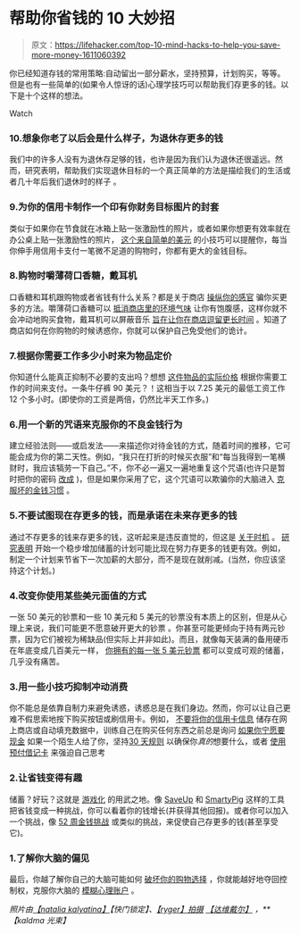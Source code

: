 # 帮助你省钱的 10 大妙招

> 原文：<https://lifehacker.com/top-10-mind-hacks-to-help-you-save-more-money-1611060392>

你已经知道存钱的常用策略:自动留出一部分薪水，坚持预算，计划购买，等等。但是也有一些简单的(如果令人惊讶的话)心理学技巧可以帮助我们存更多的钱。以下是十个这样的想法。

Watch

### 10.想象你老了以后会是什么样子，为退休存更多的钱

我们中的许多人没有为退休存足够的钱，也许是因为我们认为退休还很遥远。然而，研究表明，帮助我们实现退休目标的一个真正简单的方法是描绘我们的生活或者几十年后我们退休时的样子 。

### 9.为你的信用卡制作一个印有你财务目标图片的封套

类似于如果你在节食就在冰箱上贴一张激励性的照片，或者如果你想更有效率就在办公桌上贴一张激励性的照片， [这个来自简单的美元](http://lifehacker.com/stick-to-your-budget-with-six-wallet-hacks-349871) 的小技巧可以提醒你，每当你伸手用信用卡支付一笔微不足道的购物时，你都有更大的金钱目标。

### 8.购物时嚼薄荷口香糖，戴耳机

口香糖和耳机跟购物或者省钱有什么关系？都是关于商店 [操纵你的感官](https://lifehacker.com/how-stores-manipulate-your-senses-so-you-spend-more-mon-475987594) 骗你买更多的方法。嚼薄荷口香糖可以 [抵消商店里的环境气味](http://twocents.lifehacker.com/chew-mint-gum-while-shopping-to-avoid-retail-temptation-1574769469) 让你有饱腹感，这样你就不会冲动地购买食物，戴耳机可以屏蔽音乐 [旨在让你在商店逗留更长时间](http://lifehacker.com/shorten-your-shopping-trip-by-blocking-out-slow-tempo-1605264149) 。知道了商店如何在你购物的时候诱惑你，你就可以保护自己免受他们的诡计。

### 7.根据你需要工作多少小时来为物品定价

你知道什么能真正抑制不必要的支出吗？想想 [这件物品的实际价格](http://twocents.lifehacker.com/price-items-in-terms-of-hours-worked-to-make-better-spe-1561092674) 根据你需要工作的时间来支付。一条牛仔裤 90 美元？！这相当于以 7.25 美元的最低工资工作 12 个多小时。(即使你的工资是两倍，仍然比半天工作多。)

### 6.用一个新的咒语来克服你的不良金钱行为

建立经验法则——或启发法——来描述你对待金钱的方式，随着时间的推移，它可能会成为你的第二天性。例如，“我只在打折的时候买衣服”和“每当我得到一笔横财时，我应该犒劳一下自己。”不，你不必一遍又一遍地重复这个咒语(也许只是暂时把你的密码 [改成](http://lifehacker.com/use-your-password-to-improve-your-life-1598622639) )，但是如果你采用了它，这个咒语可以欺骗你的大脑进入 [克服坏的金钱习惯](http://lifehacker.com/how-to-trick-your-brain-into-banishing-bad-money-habits-952152494) 。

### 5.不要试图现在存更多的钱，而是承诺在未来存更多的钱

通过不存更多的钱来存更多的钱，这听起来是违反直觉的，但这是 [关于时机](http://lifehacker.com/why-saving-money-is-so-hard-and-how-to-trick-yourself-1496330306) 。 [研究表明](http://www.kitces.com/blog/why-planning-to-save-more-tomorrow-and-not-today-may-be-a-better-approach/) 开始一个稳步增加储蓄的计划可能比现在努力存更多的钱更有效。例如，制定一个计划来节省下一次加薪的大部分，而不是现在就削减。(当然，你应该坚持这个计划。)

### 4.改变你使用某些美元面值的方式

一张 50 美元的钞票和一些 10 美元和 5 美元的钞票没有本质上的区别，但是从心理上来说，我们可能更不愿意破开更大的钞票 。你甚至可能更倾向于持有两元钞票，因为它们被视为稀缺品(但实际上并非如此)。而且，就像每天装满的备用硬币在年底变成几百美元一样， [你拥有的每一张 5 美元钞票](http://lifehacker.com/save-every-5-bill-for-a-painless-fun-way-to-build-you-5880897) 都可以变成可观的储蓄，几乎没有痛苦。

### 3.用一些小技巧抑制冲动消费

你不能总是依靠自制力来避免诱惑，诱惑总是在我们身边。然而，你可以让自己更难不假思索地按下购买按钮或刷信用卡。例如， [不要将你的信用卡信息](http://lifehacker.com/how-to-avoid-impulse-purchases-in-the-internet-shopping-5919833) 储存在网上商店或自动填充数据中，训练自己在购买任何东西之前总是询问 [如果你宁愿要现金](http://lifehacker.com/use-the-stranger-test-to-reduce-impulse-purchases-5320196) 如果一个陌生人给了你，坚持[30 天规则](http://lifehacker.com/control-spending-with-the-30-day-rule-200755) 以确保你*真的*想要什么，或者 [使用预付借记卡](http://lifehacker.com/use-a-prepaid-debit-card-to-curb-impulse-sending-1588277919) 来强迫自己思考

### 2.让省钱变得有趣

储蓄？好玩？这就是 [游戏化](http://lifehacker.com/the-best-tools-to-productively-gamify-every-aspect-of-1531404316) 的用武之地。像 [SaveUp](https://www.saveup.com/) 和 [SmartyPig](http://www.smartypig.com/) 这样的工具把省钱变成一种挑战，你可以看着你的钱增长(并获得其他回报)。或者你可以加入一个挑战，像 [52 周金钱挑战](http://lifehacker.com/take-the-52-week-money-challenge-and-easily-save-about-1486564993) 或类似的挑战，来促使自己存更多的钱(甚至享受它)。

### 1.了解你大脑的偏见

最后，你越了解你自己的大脑可能如何 [破坏你的购物选择](http://lifehacker.com/how-your-brain-corrupts-your-shopping-choices-5968125) ，你就能越好地夺回控制权，克服你大脑的 [模糊心理账户](http://lifehacker.com/get-past-mental-accounting-to-actually-save-money-5568646) 。

*照片由*[*【natalia kalyatina】*](http://www.shutterstock.com/pic.mhtml?id=185036261&src=id)*【快门锁定】、*[*【ryger】拍摄*](http://www.shutterstock.com/pic.mhtml?id=150798098&src=id) [*【达维戴尔】*](https://www.flickr.com/photos/sidelong/3950627187/sizes/z/) *，**【kaldma 光束】*